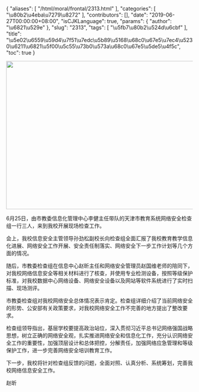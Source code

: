 {
    "aliases": [
        "/html/moral/frontal/2313.html"
    ],
    "categories": [
        "\u80b2\u4eba\u7279\u8272"
    ],
    "contributors": [],
    "date": "2019-06-27T00:00:00+08:00",
    "isCJKLanguage": true,
    "params": {
        "author": "\u6821\u529e"
    },
    "slug": "2313",
    "tags": [
        "\u5fb7\u80b2\u524d\u6cbf"
    ],
    "title": "\u5e02\u6559\u59d4\u7f51\u7edc\u5b89\u5168\u68c0\u67e5\u7ec4\u5230\u6211\u6821\u5f00\u5c55\u73b0\u573a\u68c0\u67e5\u5de5\u4f5c",
    "toc": true
}


<img
    src="https://cdn.tfls.online/mirror/full/7492d9ebe1b78016045b32fe457100339145fd8f.jpg"
    style="display:block;margin-left:auto;margin-right:auto;"
    decoding="async"
    fetchpriority="auto"
    loading="lazy"
    height="400"
    width="600"
/>






 6月25日，由市教委信息化管理中心李健主任带队的天津市教育系统网络安全检查组一行三人，来到我校开展现场检查工作。
 



 会上，我校信息安全主管领导孙劲松副校长向检查组全面汇报了我校教育教学信息化进展、网络安全工作开展、安全责任制落实、网络安全下一步工作计划等几个方面的情况。
 



 随后，市教委检查组在信息中心赵昕主任和网络安全管理员赵国维老师的陪同下，对我校网络信息安全等相关材料进行了核查，并使用专业检测设备，按照等级保护标准，对我校数据中心网络设备、网络安全设备以及网站等软件系统进行了实时扫描、现场测评。
 



 市教委检查组对我校网络安全总体情况表示肯定。检查组详细介绍了当前网络安全的形势、公安部有关政策要求，对我校网络安全工作不完善的地方提出了整改要求。
 



 检查组领导指出，基层学校要提高政治站位，深入贯彻习近平总书记网络强国战略思想，树立正确的网络安全观，扎实推进网络安全和信息化工作，充分认识网络安全工作的重要性，加强顶层设计和总体把控，分解责任，加强网络应急管理和等级保护工作，进一步完善网络安全培训教育工作。
 



 下一步，我校将针对检查组反馈的问题，全面对照、认真分析、系统筹划，完善我校网络信息安全工作。
 



 赵昕
 





